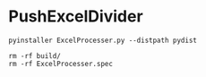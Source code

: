 # PushExcelDivider

```
pyinstaller ExcelProcesser.py --distpath pydist

rm -rf build/
rm -rf ExcelProcesser.spec
```